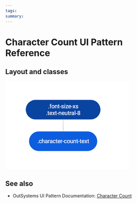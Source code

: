 ```yaml
---
tags:
summary: 
---
```


# Character Count UI Pattern Reference

## Layout and classes

![](<images/charactercount-image-2.png>)

## See also
* OutSystems UI Pattern Documentation: [Character Count](https://success.outsystems.com/Documentation/11/Developing_an_Application/Design_UI/Patterns/Using_Web_Patterns/Utilities/CharacterCount)

